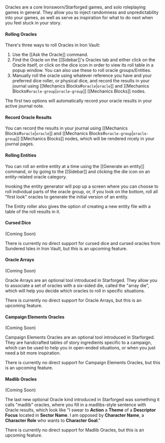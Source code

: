 Oracles are a core Ironsworn/Starforged games, and solo roleplaying games in general. They allow you to inject randomness and unpredictability into your games, as well as serve as inspiration for what to do next when you feel stuck in your story.
#### Rolling Oracles

There's three ways to roll Oracles in Iron Vault:

1. Use the [[Ask the Oracle]] command.
2. Find the Oracle on the [[Sidebar]]'s Oracles tab and either click on the Oracle itself, or click on the dice icon in order to view its roll table in a popup window. You can also use these to roll oracle groups/Entities.
3. Manually roll the oracle using whatever reference you have and your preferred dice roller, or physical dice, and record the results in your journal using [[Mechanics Blocks#`oracle`|`oracle`]] and [[Mechanics Blocks#`oracle-group`|`oracle-group`]] [[Mechanics Blocks]] nodes.

The first two options will automatically record your oracle results in your active journal note.

#### Record Oracle Results

You can record the results in your journal using [[Mechanics Blocks#`oracle`|`oracle`]] and [[Mechanics Blocks#`oracle-group`|`oracle-group`]] [[Mechanics Blocks]] nodes, which will be rendered nicely in your journal pages.

#### Rolling Entities

You can roll an entire entity at a time using the [[Generate an entity]] command, or by going to the [[Sidebar]] and clicking the die icon on an entity-related oracle category.

Invoking the entity generator will pop up a screen where you can choose to roll individual parts of the oracle group, or, if you look on the bottom, roll all "first look" oracles to generate the initial version of an entity.

The Entity roller also gives the option of creating a new entity file with a table of the roll results in it.
#### Cursed Dice

(Coming Soon)

There is currently no direct support for cursed dice and cursed oracles from Sundered Isles in Iron Vault, but this is an upcoming feature.

#### Oracle Arrays

(Coming Soon)

Oracle Arrays are an optional tool introduced in Starforged. They allow you to associate a set of oracles with a six-sided die, called the "array die", which will help you decide which oracles to roll in specific situations.

There is currently no direct support for Oracle Arrays, but this is an upcoming feature.

#### Campaign Elements Oracles

(Coming Soon)

Campaign Elements Oracles are an optional tool introduced in Starforged. They are handcrafted tables of story ingredients specific to a campaign, which can be used to help you in open-ended situations, or when you just need a bit more inspiration.

There is currently no direct support for Campaign Elements Oracles, but this is an upcoming feature.

#### Madlib Oracles

(Coming Soon)

The last new optional Oracle kind introduced in Starforged was something it calls "madlib" oracles, where you fill in a madlibs-style sentence with Oracle results, which look like "I swear to **Action** a **Theme** of a **Descriptor** **Focus** located in **Sector Name**. I am opposed by **Character Name**, a **Character Role** who wants to **Character Goal**."

There is currently no direct support for Madlib Oracles, but this is an upcoming feature.